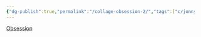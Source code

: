 ```yaml
---
{"dg-publish":true,"permalink":"/collage-obsession-2/","tags":["c/jonny","c/bw","c/smoke","c/crack","c/purple"],"created":"2024-01-03T17:20:56.433-05:00","updated":"2024-01-03T17:21:33.656-05:00"}
---
```



[Obsession](https://www.instagram.com/p/CQB-_-yBX1R/)
